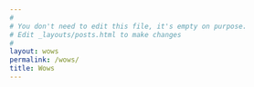 ```yaml
---
#
# You don't need to edit this file, it's empty on purpose.
# Edit _layouts/posts.html to make changes
#
layout: wows
permalink: /wows/
title: Wows
---
```

